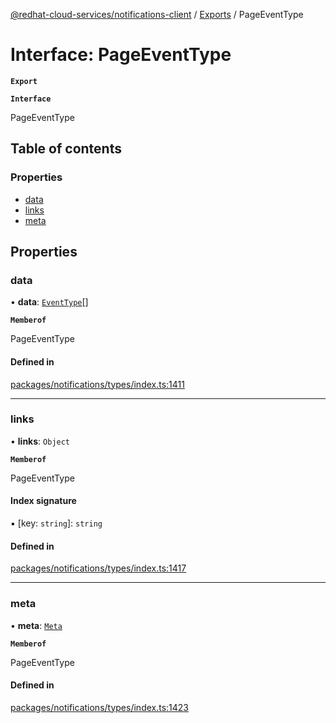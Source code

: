 [@redhat-cloud-services/notifications-client](../README.md) / [Exports](../modules.md) / PageEventType

# Interface: PageEventType

**`Export`**

**`Interface`**

PageEventType

## Table of contents

### Properties

- [data](PageEventType.md#data)
- [links](PageEventType.md#links)
- [meta](PageEventType.md#meta)

## Properties

### data

• **data**: [`EventType`](EventType.md)[]

**`Memberof`**

PageEventType

#### Defined in

[packages/notifications/types/index.ts:1411](https://github.com/mkholjuraev/javascript-clients/blob/master/packages/notifications/types/index.ts#L1411)

___

### links

• **links**: `Object`

**`Memberof`**

PageEventType

#### Index signature

▪ [key: `string`]: `string`

#### Defined in

[packages/notifications/types/index.ts:1417](https://github.com/mkholjuraev/javascript-clients/blob/master/packages/notifications/types/index.ts#L1417)

___

### meta

• **meta**: [`Meta`](Meta.md)

**`Memberof`**

PageEventType

#### Defined in

[packages/notifications/types/index.ts:1423](https://github.com/mkholjuraev/javascript-clients/blob/master/packages/notifications/types/index.ts#L1423)
